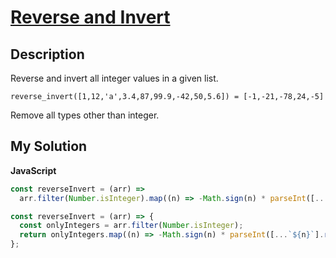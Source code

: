 # [Reverse and Invert](https://www.codewars.com/kata/5899e054aa1498da6b0000cc)

## Description

Reverse and invert all integer values in a given list.

```
reverse_invert([1,12,'a',3.4,87,99.9,-42,50,5.6]) = [-1,-21,-78,24,-5]
```

Remove all types other than integer.

## My Solution

**JavaScript**

```js
const reverseInvert = (arr) =>
  arr.filter(Number.isInteger).map((n) => -Math.sign(n) * parseInt([...`${n}`].reverse().join('')));
```

```js
const reverseInvert = (arr) => {
  const onlyIntegers = arr.filter(Number.isInteger);
  return onlyIntegers.map((n) => -Math.sign(n) * parseInt([...`${n}`].reverse().join('')));
};
```
